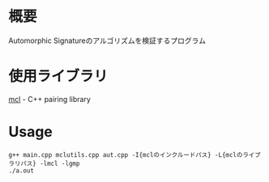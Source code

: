 # 概要
Automorphic Signatureのアルゴリズムを検証するプログラム

# 使用ライブラリ
[mcl](https://github.com/herumi/mcl) - C++ pairing library

# Usage
```
g++ main.cpp mclutils.cpp aut.cpp -I{mclのインクルードパス} -L{mclのライブラリパス} -lmcl -lgmp
./a.out
```